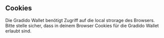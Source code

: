 ## Cookies

Die Gradido Wallet benötigt Zugriff auf die local strorage des
Browsers. Bitte stelle sicher, dass in deinem Browser Cookies für die
Gradido Wallet erlaubt sind.

